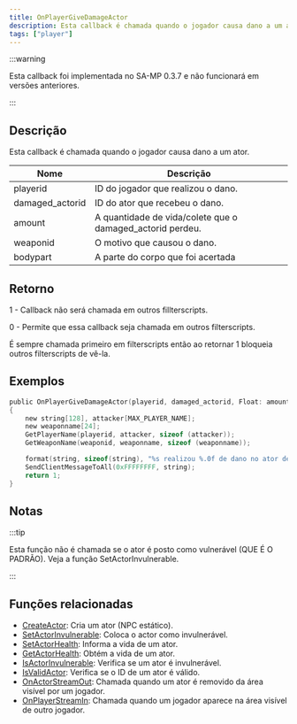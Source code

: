 ```yaml
---
title: OnPlayerGiveDamageActor
description: Esta callback é chamada quando o jogador causa dano a um ator.
tags: ["player"]
---
```


:::warning

Esta callback foi implementada no SA-MP 0.3.7 e não funcionará em versões anteriores.

:::

## Descrição

Esta callback é chamada quando o jogador causa dano a um ator.

| Nome            | Descrição                                                 |
| --------------- | --------------------------------------------------------- |
| playerid        | ID do jogador que realizou o dano.                        |
| damaged_actorid | ID do ator que recebeu o dano.                            |
| amount          | A quantidade de vida/colete que o damaged_actorid perdeu. |
| weaponid        | O motivo que causou o dano.                               |
| bodypart        | A parte do corpo que foi acertada                         |

## Retorno

1 - Callback não será chamada em outros fillterscripts.

0 - Permite que essa callback seja chamada em outros filterscripts.

É sempre chamada primeiro em filterscripts então ao retornar 1 bloqueia outros filterscripts de vê-la.

## Exemplos

```c
public OnPlayerGiveDamageActor(playerid, damaged_actorid, Float: amount, weaponid, bodypart)
{
    new string[128], attacker[MAX_PLAYER_NAME];
    new weaponname[24];
    GetPlayerName(playerid, attacker, sizeof (attacker));
    GetWeaponName(weaponid, weaponname, sizeof (weaponname));

    format(string, sizeof(string), "%s realizou %.0f de dano no ator de id %d, arma: %s", attacker, amount, damaged_actorid, weaponname);
    SendClientMessageToAll(0xFFFFFFFF, string);
    return 1;
}
```

## Notas

:::tip

Esta função não é chamada se o ator é posto como vulnerável (QUE É O PADRÃO). Veja a função SetActorInvulnerable.

:::

## Funções relacionadas

- [CreateActor](../functions/CreateActor): Cria um ator (NPC estático).
- [SetActorInvulnerable](../functions/SetActorInvulnerable): Coloca o actor como invulnerável.
- [SetActorHealth](../functions/SetActorHealth): Informa a vida de um ator.
- [GetActorHealth](../functions/GetActorHealth): Obtém a vida de um ator.
- [IsActorInvulnerable](../functions/IsActorInvulnerable): Verifica se um ator é invulnerável.
- [IsValidActor](../functions/IsValidActor): Verifica se o ID de um ator é válido.
- [OnActorStreamOut](OnActorStreamOut): Chamada quando um ator é removido da área visível por um jogador.
- [OnPlayerStreamIn](OnPlayerStreamIn): Chamada quando um jogador aparece na área visível de outro jogador.
